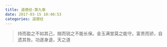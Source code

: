 ```yaml
---
title: 道德经-第九章
date: 2017-03-15 10:40:53
categories: 道德经
---
```


> 持而盈之不如其己，揣而锐之不能长保。金玉满堂莫之能守。富贵而骄，自遗其咎。功遂身退，天之道
